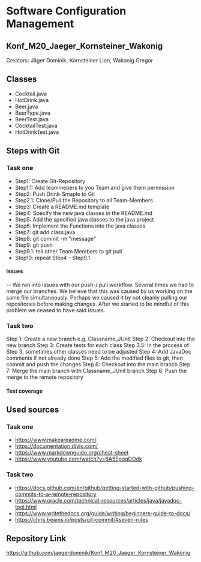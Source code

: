 # Software Configuration Management #
## Konf_M20_Jaeger_Kornsteiner_Wakonig ##
Creators: Jäger Dominik, Kornsteiner Lion, Wakonig Gregor

## Classes ##
- Cocktail.java
- HotDrink.java
- Beer.java
- BeerType.java
- BeerTest.java
- CocktailTest.java
- HotDrinkTest.java

## Steps with Git ##

### Task one ###

- Step1: Create Git-Repository
- Step1.1: Add teammebers to you Team and give them permission
- Step2: Push Drink-Smaple to Git
- Step2.1: Clone/Pull the Repository to all Team-Members
- Step3: Create a README.md template
- Step4: Specify the new java classes in the README.md
- Step5: Add the specified java classes to the java project
- Step6: Implement the Functions into the java classes
- Step7: git add class.java
- Step8: git commit -m "message"
- Step9: git push
- Step9.1: tell other Team Members to git pull
- Step10: repeat Step4 - Step9.1

#### Issues ####
-- We ran into issues with our push-/ pull workflow.
	Several times we had to merge our branches. 
	We believe that this was caused by us working on the same file simultaneously.
	Perhaps we caused it by not cleanly pulling our repositories before making changes.
	After we started to be mindful of this problem we ceased to have said issues.


### Task two ###

Step 1: Create a new branch e.g. Classname_JUnit
Step 2: Checkout into the new branch
Step 3: Create tests for each class
Step 3.5: In the process of Step 3, sometimes other classes need to be adjusted
Step 4: Add JavaDoc comments if not already done
Step 5: Add the modified files to git, then commit and push the changes
Step 6: Checkout into the main branch
Step 7: Merge the main branch with Classname_JUnit branch
Step 8: Push the merge to the remote repository 

#### Test coverage ####




## Used sources ##

### Task one ###

- https://www.makeareadme.com/
- https://documentation.divio.com/
- https://www.markdownguide.org/cheat-sheet
- https://www.youtube.com/watch?v=6A5EpqqDOdk

### Task two ###

- https://docs.github.com/en/github/getting-started-with-github/pushing-commits-to-a-remote-repository
- https://www.oracle.com/technical-resources/articles/java/javadoc-tool.html
- https://www.writethedocs.org/guide/writing/beginners-guide-to-docs/
- https://chris.beams.io/posts/git-commit/#seven-rules

## Repository Link ##
https://github.com/jaegerdominik/Konf_M20_Jaeger_Kornsteiner_Wakonig



